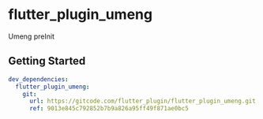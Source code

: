 # flutter_plugin_umeng

Umeng preInit

## Getting Started

```yaml
dev_dependencies:
  flutter_plugin_umeng:
    git:
      url: https://gitcode.com/flutter_plugin/flutter_plugin_umeng.git
      ref: 9013e845c792852b7b9a826a95ff49f871ae0bc5
```
